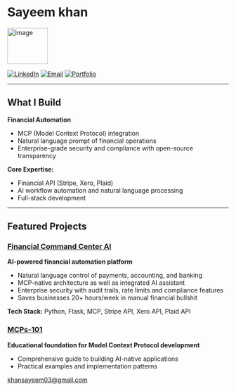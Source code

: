 # Sayeem khan

<img width="92" height="82" alt="image" src="https://github.com/user-attachments/assets/336e3098-60de-465c-b0e6-70a51baa7bc3" />


[![LinkedIn](https://img.shields.io/badge/LinkedIn-Connect-blue.svg)](in/sayeem-khan-7657732b7)
[![Email](https://img.shields.io/badge/Email-Contact-red.svg)](mailto:khansayeem03@gmail.com)
[![Portfolio](https://img.shields.io/badge/Portfolio-Projects-green.svg)](https://github.com/KhanSayeem)

---

## What I Build

**Financial Automation**
- MCP (Model Context Protocol) integration 
- Natural language prompt of financial operations
- Enterprise-grade security and compliance with open-source transparency

**Core Expertise:**
- Financial API  (Stripe, Xero, Plaid)
- AI workflow automation and natural language processing
- Full-stack development

---

## Featured Projects

### [Financial Command Center AI](https://github.com/KhanSayeem/Financial-Command-Center-AI)
**AI-powered financial automation platform**
- Natural language control of payments, accounting, and banking
- MCP-native architecture as well as integrated AI assistant
- Enterprise security with audit trails, rate limits and compliance features
- Saves businesses 20+ hours/week in manual financial bullshit

**Tech Stack:** Python, Flask, MCP, Stripe API, Xero API, Plaid API

### [MCPs-101](https://github.com/KhanSayeem/MCPs-101)
**Educational foundation for Model Context Protocol development**
- Comprehensive guide to building AI-native applications
- Practical examples and implementation patterns


khansayeem03@gmail.com  


